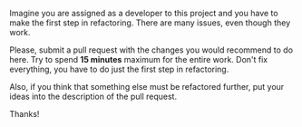 Imagine you are assigned as a developer to this project and you have to make the first step in refactoring. There are many issues, even though they work.

Please, submit a pull request with the changes you would recommend to do here. Try to spend **15 minutes** maximum for the entire work. Don't fix everything, you have to do just the first step in refactoring. 

Also, if you think that something else must be refactored further, put your ideas into the description of the pull request.

Thanks!
